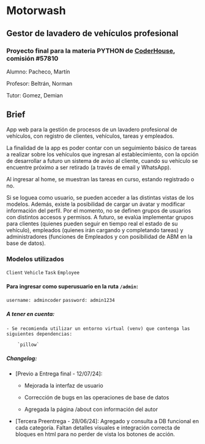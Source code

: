 # Motorwash

## Gestor de lavadero de vehículos profesional

### Proyecto final para la materia PYTHON de [CoderHouse](https://www.coderhouse.com), comisión #57810

Alumno: Pacheco, Martín

Profesor: Beltrán, Norman

Tutor: Gomez, Demian

## Brief

App web para la gestión de procesos de un lavadero profesional de vehículos, con registro de clientes, vehículos, tareas y empleados.

La finalidad de la app es poder contar con un seguimiento básico de tareas a realizar sobre los vehículos que ingresan al establecimiento, con la opción de desarrollar a futuro un sistema de aviso al cliente, cuando su vehículo se encuentre próximo a ser retirado (a través de email y WhatsApp).

Al ingresar al home, se muestran las tareas en curso, estando registrado o no.

Si se loguea como usuario, se pueden acceder a las distintas vistas de los modelos. Además, existe la posibilidad de cargar un ávatar y modificar información del perfil. Por el momento, no se definen grupos de usuarios con distintos accesos y permisos. A futuro, se evalúa implementar grupos para clientes (quienes pueden seguir en tiempo real el estado de su vehículo), empleados (quienes irán cargando y completando tareas) y administradores (funciones de Empleados y con posibilidad de ABM en la base de datos).

### Modelos utilizados

`Client`
`Vehicle`
`Task`
`Employee`

#### Para ingresar como superusuario en la ruta `/admin`:

`username: admincoder`
`password: admin1234`

##### A tener en cuenta:

    - Se recomienda utilizar un entorno virtual (venv) que contenga las siguientes dependencias:

        `pillow`

##### Changelog:

-   [Previo a Entrega final - 12/07/24]:

    -   Mejorada la interfaz de usuario

    -   Corrección de bugs en las operaciones de base de datos

    -   Agregada la página /about con información del autor

-   [Tercera Preentrega - 28/06/24]: Agregado y consulta a DB funcional en cada categoría. Faltan detalles visuales e integración correcta de bloques en html para no perder de vista los botones de acción.
